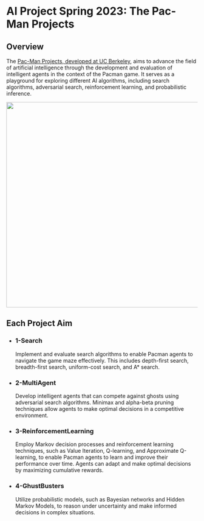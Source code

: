 # AI Project Spring 2023: The Pac-Man Projects

## Overview
The [Pac-Man Projects, developed at UC Berkeley](http://ai.berkeley.edu), aims to advance the field of artificial intelligence through the development and evaluation of intelligent agents in the context of the Pacman game. It serves as a playground for exploring different AI algorithms, including search algorithms, adversarial search, reinforcement learning, and probabilistic inference.

<p align="center">
<img src="http://ai.berkeley.edu/images/pacman_game.gif" width="540" />
</p>

## Each Project Aim

- ### 1-Search
   Implement and evaluate search algorithms to enable Pacman agents to navigate the game maze effectively. This includes depth-first search, breadth-first search, uniform-cost search, and A* search.
- ### 2-MultiAgent
   Develop intelligent agents that can compete against ghosts using adversarial search algorithms. Minimax and alpha-beta pruning techniques allow agents to make optimal decisions in a competitive environment.
- ### 3-ReinforcementLearning
   Employ Markov decision processes and reinforcement learning techniques, such as Value Iteration, Q-learning, and Approximate Q-learning, to enable Pacman agents to learn and improve their performance over time. Agents can adapt and make optimal decisions by maximizing cumulative rewards.
- ### 4-GhustBusters
   Utilize probabilistic models, such as Bayesian networks and Hidden Markov Models, to reason under uncertainty and make informed decisions in complex situations.

